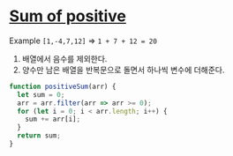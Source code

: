 # [Sum of positive](https://www.codewars.com/kata/5715eaedb436cf5606000381)

Example `[1,-4,7,12]` => `1 + 7 + 12 = 20`



1. 배열에서 음수를 제외한다.
2. 양수만 남은 배열을 반복문으로 돌면서 하나씩 변수에 더해준다.



```javascript
function positiveSum(arr) {
  let sum = 0;
  arr = arr.filter(arr => arr >= 0);
  for (let i = 0; i < arr.length; i++) {
    sum += arr[i];
  }
  return sum;
}
```

